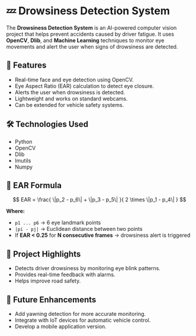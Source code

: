 # 💤 Drowsiness Detection System

The **Drowsiness Detection System** is an AI-powered computer vision project that helps prevent accidents caused by driver fatigue. It uses **OpenCV**, **Dlib**, and **Machine Learning** techniques to monitor eye movements and alert the user when signs of drowsiness are detected.

## 🚀 Features
- Real-time face and eye detection using OpenCV.
- Eye Aspect Ratio (EAR) calculation to detect eye closure.
- Alerts the user when drowsiness is detected.
- Lightweight and works on standard webcams.
- Can be extended for vehicle safety systems.

## 🛠️ Technologies Used
- Python  
- OpenCV  
- Dlib  
- Imutils  
- Numpy  

## 📐 EAR Formula

$$
EAR = \frac{ \|p_2 - p_6\| + \|p_3 - p_5\| }{ 2 \times \|p_1 - p_4\| }
$$

**Where:**
- `p1 ... p6` → 6 eye landmark points  
- `|pi - pj|` → Euclidean distance between two points  
- If **EAR < 0.25** for **N consecutive frames** → drowsiness alert is triggered


## 📌 Project Highlights
- Detects driver drowsiness by monitoring eye blink patterns.  
- Provides real-time feedback with alarms.  
- Helps improve road safety.  

## 📂 Future Enhancements
- Add yawning detection for more accurate monitoring.  
- Integrate with IoT devices for automatic vehicle control.  
- Develop a mobile application version.  

